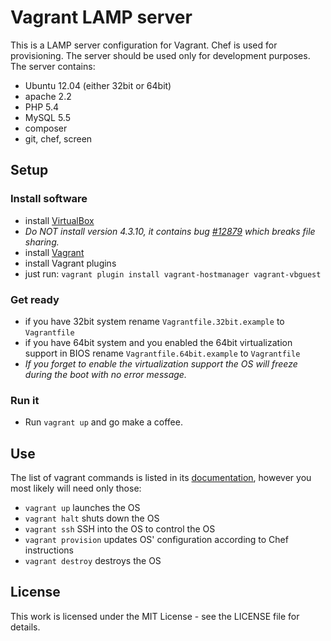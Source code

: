 Vagrant LAMP server
=======================

This is a LAMP server configuration for Vagrant. Chef is used for provisioning. The server should be used only for development purposes. The server contains:

- Ubuntu 12.04 (either 32bit or 64bit)
- apache 2.2
- PHP 5.4
- MySQL 5.5
- composer
- git, chef, screen

## Setup

### Install software

- install [VirtualBox](https://www.virtualbox.org/wiki/Downloads)
 - *Do NOT install version 4.3.10, it contains bug [#12879](https://www.virtualbox.org/ticket/12879) which breaks file sharing.*
- install [Vagrant](http://www.vagrantup.com/downloads.html)
- install Vagrant plugins
 - just run: `vagrant plugin install vagrant-hostmanager vagrant-vbguest`

### Get ready

- if you have 32bit system rename `Vagrantfile.32bit.example` to `Vagrantfile`
- if you have 64bit system and you enabled the 64bit virtualization support in BIOS rename `Vagrantfile.64bit.example` to `Vagrantfile`
 - *If you forget to enable the virtualization support the OS will freeze during the boot with no error message.*

### Run it

- Run `vagrant up` and go make a coffee.

## Use

The list of vagrant commands is listed in its [documentation](http://docs.vagrantup.com/v2/cli/index.html), however you most likely will need only those:

- `vagrant up` launches the OS
- `vagrant halt` shuts down the OS
- `vagrant ssh` SSH into the OS to control the OS
- `vagrant provision` updates OS' configuration according to Chef instructions
- `vagrant destroy` destroys the OS

## License

This work is licensed under the MIT License - see the LICENSE file for details.
